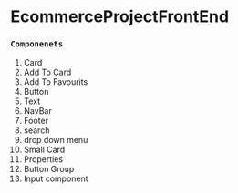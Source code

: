 # EcommerceProjectFrontEnd

### `Componenets`
1) Card
2) Add To Card
3) Add To Favourits
4) Button
5) Text
6) NavBar
7) Footer
8) search
9) drop down menu
10) Small Card
11) Properties
12) Button Group
13) Input component
